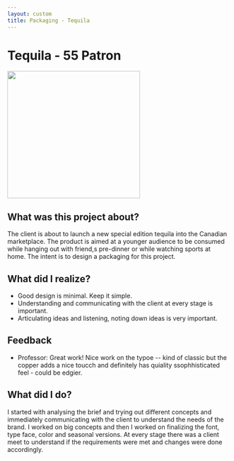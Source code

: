 ```yaml
---
layout: custom
title: Packaging - Tequila
---
```


# Tequila - 55 Patron
<div markdown="0" class="grid-container">
	<div class="grid-child">
    	<img src="artifacts/Tequila.png" width="300" height="288"/>
	</div>
	<div class="grid-child">
		<h2>What was this project about?</h2>
		<p>The client is about to launch a new special edition tequila into the Canadian marketplace. The product is aimed at a younger audience to be consumed while hanging out with friend,s pre-dinner or while watching sports at home. The intent is to design a packaging for this project.</p>
		<h2>What did I realize?</h2>
		<ul>
			<li>Good design is minimal. Keep it simple.</li>
			<li>Understanding and communicating with the client at every stage is important.</li>
			<li>Articulating ideas and listening, noting down ideas is very important.</li>
		</ul>
	</div>
</div>

## Feedback

* Professor: Great work! Nice work on the typoe -- kind of classic but the copper adds a nice toucch and definitely has quiality ssophhisticated feel - could be edgier.

## What did I do?

I started with analysing the brief and trying out different concepts and immediately communicating with the client to understand the needs of the brand. I worked on big concepts and then I worked on finalizing the font, type face, color and seasonal versions. At every stage there was a client meet to understand if the requirements were met and changes were done accordingly.


